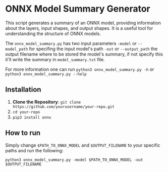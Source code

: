 # ONNX Model Summary Generator

This script generates a summary of an ONNX model, providing information about the layers, input shapes, and output shapes. It is a useful tool for understanding the structure of ONNX models. 

The `onnx_model_summary.py` has two input parameters
`-model` or `--model_path` for specifing the input model's path
`-out` or `--output_path` the output filename where to be stored the model's summary, if not specify this it'll write the summary in `model_summary.txt` file.

For more information one can run `python3 onnx_model_summary.py -h` or `python3 onnx_model_summary.py --help` 
 
## Installation

1. **Clone the Repository**:
  `git clone https://github.com/yourusername/your-repo.git`
2. `cd your-repo`
3. `pip3 install onnx`

## How to run
Simply change `$PATH_TO_ONNX_MODEL` and `$OUTPUT_FILENAME` to your specific paths and run the following:

`python3 onnx_model_summary.py -model $PATH_TO_ONNX_MODEL -out $OUTPUT_FILENAME`
